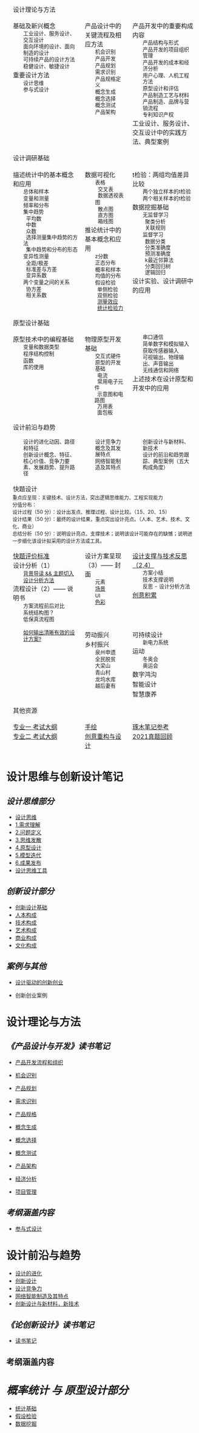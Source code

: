 <style>
  tr.row {
    display: table-row;
    vertical-align: top;
    border-color: inherit;
  }

  .mainpagediv {
    font-size: 85%;
    line-height: 1.2em;
    margin-left: 2em;
    width: auto;
  }

  .mainpagetable p {
    margin: 0.1em;
  }

  .mainpagetable tr.row td:first-child {
    padding-left: 1em;
  }

  .mainpagetable tr.row td {
    padding: 0.5em;
  }
  td {
    display: table-cell;
    vertical-align: inherit;
  }
  tr {
    display: table-row;
    vertical-align: inherit;
    border-color: inherit;
  }
  div {
    display: block;
  }
  p {
    display: block;
    margin-block-start: 1em;
    margin-block-end: 1em;
    margin-inline-start: 0px;
    margin-inline-end: 0px;
  }
  table {
    display: table;
    border-collapse: separate;
    border-width: 0px;
    box-sizing: border-box;
    text-indent: initial;
    border-spacing: 2px;
    -webkit-border-horizontal-spacing: 0px;
    -webkit-border-vertical-spacing: 0px;
  }
  tbody {
    display: table-row-group;
    vertical-align: middle;
    border-color: inherit;
  }
</style>
<table class="mainpagetable">
  <tr class="row">
    <td colspan="3">
      <p><span>设计理论与方法</span></p>
    </td>
  </tr>
  <tr class="row">
    <td>
      <p>基础及新兴概念</p>
      <div class="mainpagediv">
        <p>工业设计、服务设计、交互设计</p>
        <p>面向环境的设计、面向制造的设计</p>
        <p>可持续产品的设计方法</p>
        <p>稳健设计、敏捷设计</p>
      </div>
      <p>重要设计方法</p>
      <div class="mainpagediv">
        <p>设计思维</p>
        <p>参与式设计</p>
      </div>
    </td>
    <td>
      <p>产品设计中的关键流程及相应方法</p>
      <div class="mainpagediv">
        <p>机会识别</p>
        <p>产品开发</p>
        <p>产品规划</p>
        <p>需求识别</p>
        <p>产品规格定义</p>
        <p>概念生成</p>
        <p>概念选择</p>
        <p>概念测试</p>
        <p>产品架构</p>
      </div>
    </td>
    <td>
      <p>产品开发中的重要构成内容</p>
      <div class="mainpagediv">
        <p>产品结构与形式</p>
        <p>产品开发的项目组织管理</p>
        <p>产品开发的成本和经济分析</p>
        <p>用户心理、人机工程方法</p>
        <p>原型设计和评估</p>
        <p>产品制造工艺与材料</p>
        <p>产品制造、品牌与营销流程</p>
        <p>专利知识产权</p>
      </div>
      <p>工业设计、服务设计、交互设计中的实践方法、典型案例</p>
    </td>
  </tr>
  <tr class="row">
    <td colspan="3">
      <p><span>设计调研基础</span></p>
    </td>
  </tr>
  <tr class="row">
    <td>
      <p>描述统计中的基本概念和应用</p>
      <div class="mainpagediv">
        <p>总体和样本</p>
        <p>变量和测量</p>
        <p>频率和分布</p>
        <p>集中趋势</p>
        <p>
          &nbsp;&nbsp;平均数<br />
          &nbsp;&nbsp;中数<br />
          &nbsp;&nbsp;众数<br />
          &nbsp;&nbsp;选择测量集中趋势的方法<br />
          &nbsp;&nbsp;集中趋势和分布的形态<br />
        </p>
        <p>变异性测量</p>
        <p>
          &nbsp;&nbsp;全距/极差<br />
          &nbsp;&nbsp;标准差与方差<br />
          &nbsp;&nbsp;变异系数<br />
        </p>
        <p>两个变量之间的关系</p>
        <p>
          &nbsp;&nbsp;协方差<br />
          &nbsp;&nbsp;相关系数<br />
        </p>
      </div>
    </td>
    <td>
      <p>数据可视化</p>
      <div class="mainpagediv">
        <p>表格</p>
        <p>
          &nbsp;&nbsp;交叉表<br />
          &nbsp;&nbsp;数据透视表<br />
        </p>
        <p>图</p>
        <p>
          &nbsp;&nbsp;散点图<br />
          &nbsp;&nbsp;直方图<br />
          &nbsp;&nbsp;箱线图<br />
        </p>
      </div>
      <p>推论统计中的基本概念和应用</p>
      <div class="mainpagediv">
        <p>z分数</p>
        <p>正态分布</p>
        <p>概率和样本均值的分布</p>
        <p>假设检验</p>
        &nbsp;&nbsp;单侧检验<br />
        &nbsp;&nbsp;双侧检验<br />
        &nbsp;&nbsp;<a href="./设计调研基础/测量效应.md">测量效应</a><br />
        &nbsp;&nbsp;<a href="./设计调研基础/测量检验力.md">统计检验力</a><br />
      </div>
    </td>
    <td>
      <p>t检验：两组均值差异比较</p>
      <div class="mainpagediv">
        <p>两个独立样本的t检验</p>
        <p>两个相关样本的t检验</p>
      </div>
      <p>数据挖掘基础</p>
      <div class="mainpagediv">
        <p>无监督学习</p>
        &nbsp;&nbsp;聚类分析<br />
        &nbsp;&nbsp;关联规则<br />
        <p>监督学习</p>
        &nbsp;&nbsp;数据分类<br />
        &nbsp;&nbsp;分类准确度<br />
        &nbsp;&nbsp;预测准确度<br />
        &nbsp;&nbsp;k最近邻算法<br />
        &nbsp;&nbsp;分类回归树<br />
        &nbsp;&nbsp;逻辑回归<br />
      </div>
      <p>设计实验、设计调研中的应用</p>
    </td>
  </tr>
  <tr class="row">
    <td colspan="3">
      <p><span>原型设计基础</span></p>
    </td>
  </tr>
  <tr class="row">
    <td>
      <p>原型技术中的编程基础</p>
      <div class="mainpagediv">
        <p>变量和数据类型</p>
        <p>程序结构控制</p>
        <p>函数</p>
        <p>库的使用</p>
      </div>
    </td>
    <td>
      <p>物理原型开发基础</p>
      <div class="mainpagediv">
        <p>交互式硬件原型的开发基础</p>
        &nbsp;&nbsp;电流<br />
        &nbsp;&nbsp;常用电子元件<br />
        &nbsp;&nbsp;示意图和电路图<br />
        &nbsp;&nbsp;万用表<br />
        &nbsp;&nbsp;面包板<br />
      </div>
    </td>
    <td>
      <div class="mainpagediv">
        <p>串口通信</p>
        <p>简单数字和模拟输入</p>
        <p>获取传感器输入</p>
        <p>可视输出、物理输出、声音输出</p>
        <p>无线通信和网络</p>
      </div>
      <p>上述技术在设计原型和开发中的应用</p>
    </td>
  </tr>
  <tr class="row">
    <td colspan="3">
      <p><span>设计前沿与趋势</span></p>
    </td>
  </tr>
  <tr class="row">
    <td>
      <div class="mainpagediv">
        <p>设计的进化动因、路径和特征</p>
        <p>创新设计概念、特征、核心价值、竞争力要素、发展趋势、提升路径</p>
      </div>
    </td>
    <td>
      <div class="mainpagediv">
        <p>设计竞争力概念及其发展特点</p>
        <p>网络智能制造及其特点</p>
      </div>
    </td>
    <td>
      <div class="mainpagediv">
        <p>创新设计与新材料、新技术</p>
        <p>设计的前沿和趋势跟踪、典型案例（五大构成角度）</p>
      </div>
    </td>
  </tr>
  <tr class="row">
    <td colspan="3">
      <p><span>快题设计</span></p>
      <span style="font-size: 0.8em">
        重点应呈现：关键技术、设计方法，突出逻辑思维能力、工程实现能力<br>
        分值分布：<br>
        设计过程（50 分）：设计出发点、推理过程、设计比较。（15、20、15）<br>
        设计结果（50 分）：最终的设计结果，重点突出设计亮点。（人本、艺术、技术、文化、商业）<br>
        总结分析（50 分）：说明设计亮点、支撑技术；说明该设计可能存在的缺憾；说明进一步细化该设计拟采用的设计方法或工具。<br>
      </span>
    </td>
  </tr>
  <tr class="row">
  	<td>
        <p><a href="./快题设计/">快题评价标准</a></p>
        <p>设计分析（1）</p>
        <div class="mainpagediv">
            <p><a href="./快题设计/主题切入.md">背景导读 && 主题切入</a></p>
            <p><a href="./快题设计/设计方法.md">设计分析方法</a></p>
      	</div>
        <p>流程设计（2）—— 说明书</p>
        <div class="mainpagediv">
            <p>方案流程前后对比</p>
            <p>系统结构图？</p>
            <p>低保真流程图</p>
      	</div>
    </td>
  	<td>
        <p>设计方案呈现（3）—— 封面</p>
        <div class="mainpagediv">
            <p>元素</p>
            <p><a href="https://www.pinterest.com/changes0729/%E5%9C%BA%E6%99%AF/">场景</a></p>
            <p>UI</p>
            <p><a href="./从零开始的手绘/三大构成.md">色彩</a></p>
      	</div>
    </td>
  	<td>
        <p><a href="./快题设计/技术细节/">设计支撑与技术反思（2,4）</a></p>
        <div class="mainpagediv">
            <p>方案小结</p>
            <p>技术支撑说明</p>
            <p>反思 - 设计分析方法</p>
      	</div>
        <p><a href="./快题设计/创意积累.md">创意积累</a></p>
    </td>
  </tr>
  <tr class="row">
    <td>
      <div class="mainpagediv">
        <p><a href="https://isux.tencent.com/articles/systematic-thinking.html">如何输出清晰有效的设计方案?</a></p>
      </div>
    </td>
    <td>
      <p><a>劳动振兴</a></p>
      <p><a>乡村振兴</a></p>
      <div class="mainpagediv">
        <p>泉州申遗</p>
        <p>全民脱贫</p>
        <p>大梁山</p>
        <p>青山村</p>
        <p>龙坞水库</p>
        <p>越后妻有</p>
      </div>
    </td>
    <td>
      <p><a>可持续设计</a></p>
      <div class="mainpagediv">
        <p>新电力系统</p>
      </div>
      <p><a>运动</a></p>
      <div class="mainpagediv">
        <p>冬奥会</p>
        <p>奥运会</p>
      </div>
      <p><a>数字鸿沟</a></p>
      <p><a>智能设计</a></p>
      <p><a>智慧康养</a></p>
    </td>
  </tr>
  <tr class="row">
    <td colspan="3">
      <p><span>其他资源</span></p>
    </td>
  </tr>
  <tr class="row">
    <td>
      <p>
        <a href="/api/file/pdf/337%20⼯业设计⼯程考试范围说明.pdf"
          >专业一 考试大纲</a
        >
      </p>
      <p>
        <a
          href="http://www.idi.zju.edu.cn/wp-content/uploads/2020/09/ee69f1f95f50f1a7233756d4e97fd4a4.pdf"
          >专业二 考试大纲</a
        >
      </p>
    </td>
    <td>
      <p><a href="./从零开始的手绘/">手绘</a></p>
      <p><a href="./从零开始的手绘/重构与设计">创意重构与设计</a></p>
    </td>
    <td>
      <p>
        <a
          href="https://sdue6c.yuque.com/books/share/1a397abc-c9c8-438c-b19c-14b415de1261"
          >琢木笔记参考</a
        >
      </p>
      <p>
        <a href="https://mp.weixin.qq.com/s/0y_0zIT9Y5enxNb2NLBaGg"
          >2021真题回顾</a
        >
      </p>
    </td>
  </tr>
</table>

# 设计思维与创新设计笔记

## _设计思维部分_

- [设计思维](./设计思维与创新设计/设计思维.md)
- [1.需求理解](./设计思维与创新设计/1.需求理解.md)
- [2.问题定义](./设计思维与创新设计/2.问题定义.md)
- [3.思维发散](./设计思维与创新设计/3.思维发散.md)
- [4.原型设计](./设计思维与创新设计/4.原型设计.md)
- [5.模型迭代](./设计思维与创新设计/5.模型迭代.md)
- [6.成果发布](./设计思维与创新设计/6.成果发布.md)
- [设计思维工具](./设计思维与创新设计/设计思维工具.md)

## _创新设计部分_

- [创新设计基础](./设计思维与创新设计/创新设计基础.md)
- [人本构成](./设计思维与创新设计/7.人本构成.md)
- [技术构成](./设计思维与创新设计/8.技术构成.md)
- [艺术构成](./设计思维与创新设计/9.艺术构成.md)
- [商业构成](./设计思维与创新设计/10.商业构成.md)
- [文化构成](./设计思维与创新设计/11.文化构成.md)

## _案例与其他_

- [设计驱动的创新创业](./设计思维与创新设计/设计驱动的创新创业.md)

- 创新创业案例

# 设计理论与方法

## _《产品设计与开发》读书笔记_

- [产品开发流程和组织](./产品设计与开发/0.开发流程和组织.md)

- [机会识别](./产品设计与开发/1.机会识别.md)
- [产品规划](./产品设计与开发/2.产品规划.md)
- [需求识别](./产品设计与开发/3.需求识别.md)
- [产品规格](./产品设计与开发/4.产品规格.md)
- [概念生成](./产品设计与开发/5.概念生成.md)
- [概念选择](./产品设计与开发/6.概念选择.md)
- [概念测试](./产品设计与开发/7.概念测试.md)
- [产品架构](./产品设计与开发/8.产品架构.md)

- [经济分析](./产品设计与开发/18.产品开发项目的经济分析.md)
- [项目管理](./产品设计与开发/19.产品开发项目管理.md)

## _考纲涵盖内容_

- [参与式设计](./设计理论与方法/参与式设计.md)

# 设计前沿与趋势

- [设计的进化](./设计前沿与创新设计理论/设计的进化.md)
- [创新设计](./设计前沿与创新设计理论/创新设计.md)
- [设计竞争力](./设计前沿与创新设计理论/设计竞争力.md)
- [网络智能制造及其特点](./设计前沿与创新设计理论/网络智能制造.md)
- [创新设计与新材料，新技术](./设计前沿与创新设计理论/新材料技术.md)

## _《论创新设计》读书笔记_

- [读书笔记](../阅读笔记/论创新设计/)

## 考纲涵盖内容

# _概率统计 与 原型设计部分_

- [统计基础](./设计调研基础/统计基础.md)
- [假设检验](./设计调研基础/假设检验.md)
- [数据挖掘](./设计调研基础/数据挖掘概要.md)
